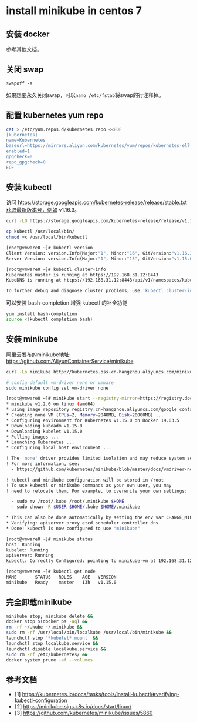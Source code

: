 # install minikube in centos 7

## 安装 docker

参考其他文档。

## 关闭 swap

```
swapoff -a
```

如果想要永久关闭swap，可以`nano /etc/fstab`将swap的行注释掉。

## 配置 kubernetes yum repo

```bash
cat > /etc/yum.repos.d/kubernetes.repo <<EOF 
[kubernetes] 
name=Kubernetes 
baseurl=https://mirrors.aliyun.com/kubernetes/yum/repos/kubernetes-el7-x86_64 
enabled=1 
gpgcheck=0 
repo_gpgcheck=0 
EOF
```

## 安装 kubectl

访问 https://storage.googleapis.com/kubernetes-release/release/stable.txt获取最新版本号，例如 v1.16.3。

```bash
curl -LO https://storage.googleapis.com/kubernetes-release/release/v1.16.3/bin/linux/amd64/kubectl

cp kubectl /usr/local/bin/
chmod +x /usr/local/bin/kubectl

[root@vmware0 ~]# kubectl version
Client Version: version.Info{Major:"1", Minor:"16", GitVersion:"v1.16.3", GitCommit:"b3cbbae08ec52a7fc73d334838e18d17e8512749", GitTreeState:"clean", BuildDate:"2019-11-13T11:23:11Z", GoVersion:"go1.12.12", Compiler:"gc", Platform:"linux/amd64"}
Server Version: version.Info{Major:"1", Minor:"15", GitVersion:"v1.15.0", GitCommit:"e8462b5b5dc2584fdcd18e6bcfe9f1e4d970a529", GitTreeState:"clean", BuildDate:"2019-06-19T16:32:14Z", GoVersion:"go1.12.5", Compiler:"gc", Platform:"linux/amd64"}

[root@vmware0 ~]# kubectl cluster-info
Kubernetes master is running at https://192.168.31.12:8443
KubeDNS is running at https://192.168.31.12:8443/api/v1/namespaces/kube-system/services/kube-dns:dns/proxy

To further debug and diagnose cluster problems, use 'kubectl cluster-info dump'
```

可以安装 bash-completion 增强 kubectl 的补全功能

```bash
yum install bash-completion
source <(kubectl completion bash)
```

## 安装 minikube

阿里云发布的minikube地址: https://github.com/AliyunContainerService/minikube

```bash
curl -Lo minikube http://kubernetes.oss-cn-hangzhou.aliyuncs.com/minikube/releases/v1.2.0/minikube-linux-amd64 && chmod +x minikube && sudo mv minikube /usr/local/bin/

# config default vm-driver none or vmware
sudo minikube config set vm-driver none

[root@vmware0 ~]# minikube start --registry-mirror=https://registry.docker-cn.com
* minikube v1.2.0 on linux (amd64)
* using image repository registry.cn-hangzhou.aliyuncs.com/google_containers
* Creating none VM (CPUs=2, Memory=2048MB, Disk=20000MB) ...
* Configuring environment for Kubernetes v1.15.0 on Docker 19.03.5
* Downloading kubeadm v1.15.0
* Downloading kubelet v1.15.0
* Pulling images ...
* Launching Kubernetes ... 
* Configuring local host environment ...

! The 'none' driver provides limited isolation and may reduce system security and reliability.
! For more information, see:
  - https://github.com/kubernetes/minikube/blob/master/docs/vmdriver-none.md

! kubectl and minikube configuration will be stored in /root
! To use kubectl or minikube commands as your own user, you may
! need to relocate them. For example, to overwrite your own settings:

  - sudo mv /root/.kube /root/.minikube $HOME
  - sudo chown -R $USER $HOME/.kube $HOME/.minikube

* This can also be done automatically by setting the env var CHANGE_MINIKUBE_NONE_USER=true
* Verifying: apiserver proxy etcd scheduler controller dns
* Done! kubectl is now configured to use "minikube"

[root@vmware0 ~]# minikube status
host: Running
kubelet: Running
apiserver: Running
kubectl: Correctly Configured: pointing to minikube-vm at 192.168.31.12

[root@vmware0 ~]# kubectl get node
NAME       STATUS   ROLES    AGE   VERSION
minikube   Ready    master   13h   v1.15.0
```

## 完全卸载minikube
```bash
minikube stop; minikube delete &&
docker stop $(docker ps -aq) &&
rm -rf ~/.kube ~/.minikube &&
sudo rm -rf /usr/local/bin/localkube /usr/local/bin/minikube &&
launchctl stop '*kubelet*.mount' &&
launchctl stop localkube.service &&
launchctl disable localkube.service &&
sudo rm -rf /etc/kubernetes/ &&
docker system prune -af --volumes
```

## 参考文档

- [1] https://kubernetes.io/docs/tasks/tools/install-kubectl/#verifying-kubectl-configuration 
- [2] https://minikube.sigs.k8s.io/docs/start/linux/ 
- [3] https://github.com/kubernetes/minikube/issues/5860 

